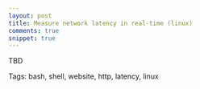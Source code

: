 ```yaml
---
layout: post
title: Measure network latency in real-time (linux)
comments: true
snippet: true
---
```


TBD

Tags: bash, shell, website, http, latency, linux

